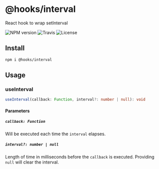 # @hooks/interval

React hook to wrap setInterval

![NPM version](https://img.shields.io/npm/v/@hooks/interval?style=flat-square)
![Travis](https://img.shields.io/travis/com/simmo/hooks?style=flat-square)
![License](https://img.shields.io/npm/l/@hooks/interval?style=flat-square)

## Install

```bash
npm i @hooks/interval
```

## Usage

### useInterval

```ts
useInterval(callback: Function, interval?: number | null): void
```

#### Parameters

##### `callback: Function`

Will be executed each time the `interval` elapses.

##### `interval?: number | null`

Length of time in milliseconds before the `callback` is executed. Providing `null` will clear the interval.
